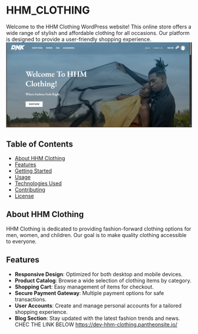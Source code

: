 # HHM_CLOTHING

Welcome to the HHM Clothing WordPress website! This online store offers a wide range of stylish and affordable clothing for all occasions. Our platform is designed to provide a user-friendly shopping experience.
![Alt text](https://github.com/hayat-hussen/HHM_CLOTHING/blob/main/Screenshot%20(97).png)
## Table of Contents

- [About HHM Clothing](#about-hhm-clothing)
- [Features](#features)
- [Getting Started](#getting-started)
- [Usage](#usage)
- [Technologies Used](#technologies-used)
- [Contributing](#contributing)
- [License](#license)

## About HHM Clothing

HHM Clothing is dedicated to providing fashion-forward clothing options for men, women, and children. Our goal is to make quality clothing accessible to everyone.

## Features

- **Responsive Design**: Optimized for both desktop and mobile devices.
- **Product Catalog**: Browse a wide selection of clothing items by category.
- **Shopping Cart**: Easy management of items for checkout.
- **Secure Payment Gateway**: Multiple payment options for safe transactions.
- **User Accounts**: Create and manage personal accounts for a tailored shopping experience.
- **Blog Section**: Stay updated with the latest fashion trends and news. CHEC THE LINK BELOW https://dev-hhm-clothing.pantheonsite.io/
